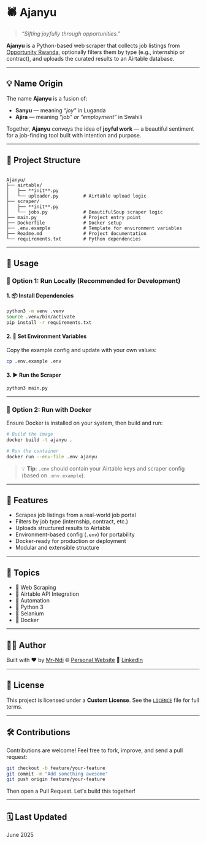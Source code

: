 # 🕷️ Ajanyu

> *“Sifting joyfully through opportunities.”*

**Ajanyu** is a Python-based web scraper that collects job listings from [Opportunity Rwanda](https://opportunity.ini.rw/), optionally filters them by type (e.g., internship or contract), and uploads the curated results to an Airtable database.

---

## 💡 Name Origin

The name **Ajanyu** is a fusion of:

- **Sanyu** — meaning *“joy”* in Luganda
- **Ajira** — meaning *“job” or “employment”* in Swahili

Together, **Ajanyu** conveys the idea of **joyful work** — a beautiful sentiment for a job-finding tool built with intention and purpose.

---

## 📁 Project Structure

```

Ajanyu/
├── airtable/
│   ├── **init**.py
│   └── uploader.py         # Airtable upload logic
├── scraper/
│   ├── **init**.py
│   └── jobs.py             # BeautifulSoup scraper logic
├── main.py                 # Project entry point
├── Dockerfile              # Docker setup
├── .env.example            # Template for environment variables
├── Readme.md               # Project documentation
└── requirements.txt        # Python dependencies

````

---

## 🚀 Usage

### 🔧 Option 1: Run Locally (Recommended for Development)

#### 1. 📦 Install Dependencies

```bash
python3 -m venv .venv
source .venv/bin/activate
pip install -r requirements.txt
````

#### 2. 🔐 Set Environment Variables

Copy the example config and update with your own values:

```bash
cp .env.example .env
```

#### 3. ▶️ Run the Scraper

```bash
python3 main.py
```

---

### 🐳 Option 2: Run with Docker

Ensure Docker is installed on your system, then build and run:

```bash
# Build the image
docker build -t ajanyu .

# Run the container
docker run --env-file .env ajanyu
```

> 💡 **Tip**: `.env` should contain your Airtable keys and scraper config (based on `.env.example`).

---

## 🧠 Features

* Scrapes job listings from a real-world job portal
* Filters by job type (internship, contract, etc.)
* Uploads structured results to Airtable
* Environment-based config (`.env`) for portability
* Docker-ready for production or deployment
* Modular and extensible structure

---

## 📌 Topics

* 🧹 Web Scraping
* 🔌 Airtable API Integration
* 🔁 Automation
* 🐍 Python 3
* 🍲 Selanium
* 🐳 Docker

---

## 🙋‍♂️ Author

Built with ❤️ by [Mr-Ndi](https://github.com/Mr-Ndi)
🌐 [Personal Website](https://mr-ndi.github.io/me/)
🔗 [LinkedIn](https://www.linkedin.com/in/mr-ndi)

---

## 📄 License

This project is licensed under a **Custom License**. See the [`LICENCE`](LICENCE.md) file for full terms.

---

## 🛠️ Contributions

Contributions are welcome! Feel free to fork, improve, and send a pull request:

```bash
git checkout -b feature/your-feature
git commit -m "Add something awesome"
git push origin feature/your-feature
```

Then open a Pull Request. Let's build this together!

---

## 🗓️ Last Updated

June 2025